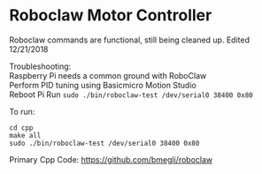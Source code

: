 # Roboclaw Motor Controller

Roboclaw commands are functional, still being cleaned up. Edited 12/21/2018   

Troubleshooting:   
Raspberry Pi needs a common ground with RoboClaw   
Perform PID tuning using Basicmicro Motion Studio   
Reboot Pi
Run `sudo ./bin/roboclaw-test /dev/serial0 38400 0x80`


To run:   
```
cd cpp 
make all  
sudo ./bin/roboclaw-test /dev/serial0 38400 0x80
```

Primary Cpp Code: https://github.com/bmegli/roboclaw   
